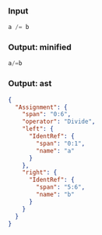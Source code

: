 ### Input
```js parse:expr
a /= b
```

### Output: minified
```js
a/=b
```

### Output: ast
```json
{
  "Assignment": {
    "span": "0:6",
    "operator": "Divide",
    "left": {
      "IdentRef": {
        "span": "0:1",
        "name": "a"
      }
    },
    "right": {
      "IdentRef": {
        "span": "5:6",
        "name": "b"
      }
    }
  }
}
```
